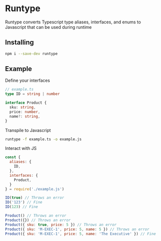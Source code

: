 # Runtype
Runtype converts Typescript type aliases, interfaces, and enums to Javascript that can be used during runtime

## Installing
```bash
npm i --save-dev runtype
```

## Example
Define your interfaces
```typescript
// example.ts
type ID = string | number

interface Product {
  sku: string,
  price: number,
  name?: string,
}
```

Transpile to Javascript
```bash
runtype -f example.ts -o example.js
```

Interact with JS
```javascript
const {
  aliases: {
    ID,
  },
  interfaces: {
    Product,
  }
} = require('./example.js')

ID(true) // Throws an error
ID('123') // Fine
ID(123) // Fine

Product() // Throws an error
Product({}) // Throws an error
Product({ sku: true, price: 5 }) // Throws an error
Product({ sku: 'M-EXEC-1', price: 5, name: 5 }) // Throws an error
Product({ sku: 'M-EXEC-1', price: 5, name: 'The Executive' }) // Fine
```
